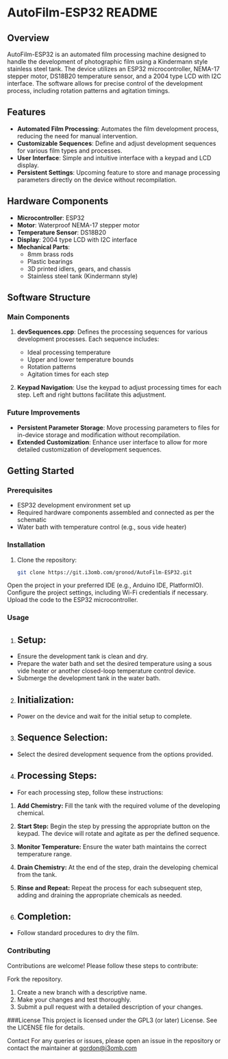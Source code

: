 # AutoFilm-ESP32 README

## Overview

AutoFilm-ESP32 is an automated film processing machine designed to handle the development of photographic film using a Kindermann style stainless steel tank. The device utilizes an ESP32 microcontroller, NEMA-17 stepper motor, DS18B20 temperature sensor, and a 2004 type LCD with I2C interface. The software allows for precise control of the development process, including rotation patterns and agitation timings.

## Features

- **Automated Film Processing**: Automates the film development process, reducing the need for manual intervention.
- **Customizable Sequences**: Define and adjust development sequences for various film types and processes.
- **User Interface**: Simple and intuitive interface with a keypad and LCD display.
- **Persistent Settings**: Upcoming feature to store and manage processing parameters directly on the device without recompilation.

## Hardware Components

- **Microcontroller**: ESP32
- **Motor**: Waterproof NEMA-17 stepper motor
- **Temperature Sensor**: DS18B20
- **Display**: 2004 type LCD with I2C interface
- **Mechanical Parts**: 
  - 8mm brass rods
  - Plastic bearings
  - 3D printed idlers, gears, and chassis
  - Stainless steel tank (Kindermann style)

## Software Structure

### Main Components

1. **devSequences.cpp**: Defines the processing sequences for various development processes. Each sequence includes:
   - Ideal processing temperature
   - Upper and lower temperature bounds
   - Rotation patterns
   - Agitation times for each step

2. **Keypad Navigation**: Use the keypad to adjust processing times for each step. Left and right buttons facilitate this adjustment.

### Future Improvements

- **Persistent Parameter Storage**: Move processing parameters to files for in-device storage and modification without recompilation.
- **Extended Customization**: Enhance user interface to allow for more detailed customization of development sequences.

## Getting Started

### Prerequisites

- ESP32 development environment set up
- Required hardware components assembled and connected as per the schematic
- Water bath with temperature control (e.g., sous vide heater)

### Installation

1. Clone the repository:
   ```bash
   git clone https://git.i3omb.com/gronod/AutoFilm-ESP32.git
Open the project in your preferred IDE (e.g., Arduino IDE, PlatformIO).
Configure the project settings, including Wi-Fi credentials if necessary.
Upload the code to the ESP32 microcontroller.

### Usage
1. ## Setup:

 - Ensure the development tank is clean and dry.
 - Prepare the water bath and set the desired temperature using a sous vide heater or another closed-loop temperature control device.
 - Submerge the development tank in the water bath.

2. ## Initialization:

 - Power on the device and wait for the initial setup to complete.
3. ## Sequence Selection:

 - Select the desired development sequence from the options provided.
4. ## Processing Steps:

 - For each processing step, follow these instructions:
  1. **Add Chemistry:** Fill the tank with the required volume of the developing chemical.
  2. **Start Step:** Begin the step by pressing the appropriate button on the keypad. The device will rotate and agitate as per the defined sequence.
  3. **Monitor Temperature:** Ensure the water bath maintains the correct temperature range.
  4. **Drain Chemistry:** At the end of the step, drain the developing chemical from the tank.
  5. **Rinse and Repeat:** Repeat the process for each subsequent step, adding and draining the appropriate chemicals as needed.

5. ## Completion:


 - Follow standard procedures to dry the film.

### Contributing
Contributions are welcome! Please follow these steps to contribute:

Fork the repository.
1. Create a new branch with a descriptive name.
2. Make your changes and test thoroughly.
3. Submit a pull request with a detailed description of your changes.

###License
This project is licensed under the GPL3 (or later) License. See the LICENSE file for details.

Contact
For any queries or issues, please open an issue in the repository or contact the maintainer at gordon@i3omb.com